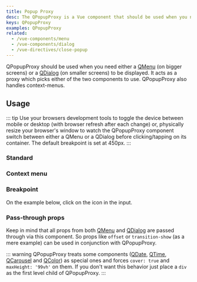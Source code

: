 ```yaml
---
title: Popup Proxy
desc: The QPopupProxy is a Vue component that should be used when you need either a QMenu or a QDialog (on smaller screens) to be displayed.
keys: QPopupProxy
examples: QPopupProxy
related:
  - /vue-components/menu
  - /vue-components/dialog
  - /vue-directives/close-popup
---
```


QPopupProxy should be used when you need either a [QMenu](/vue-components/menu) (on bigger screens) or a [QDialog](/vue-components/dialog) (on smaller screens) to be displayed. It acts as a proxy which picks either of the two components to use. QPopupProxy also handles context-menus.

<doc-api file="QPopupProxy" />

## Usage
::: tip
Use your browsers development tools to toggle the device between mobile or desktop (with browser refresh after each change) or, physically resize your browser's window to watch the QPopupProxy component switch between either a QMenu or a QDialog before clicking/tapping on its container. The default breakpoint is set at 450px.
:::

### Standard

<doc-example title="Standard" file="Standard" />

### Context menu

<doc-example title="Context menu (right click / long tap)" file="ContextMenu" />

### Breakpoint

On the example below, click on the icon in the input.

<doc-example title="Breakpoint @600px" file="Breakpoint" />

### Pass-through props
Keep in mind that all props from both [QMenu](/vue-components/menu) and [QDialog](/vue-components/dialog) are passed through via this component. So props like `offset` or `transition-show` (as a mere example) can be used in conjunction with QPopupProxy.

<doc-example title="Props from QMenu or QDialog" file="Passthrough" />

::: warning
QPopupProxy treats some components ([QDate](/vue-components/date), [QTime](/vue-components/time), [QCarousel](/vue-components/carousel) and [QColor](/vue-components/color-picker)) as special ones and forces `cover: true` and `maxHeight: '99vh'` on them. If you don't want this behavior just place a `div` as the first level child of QPopupProxy.
:::

